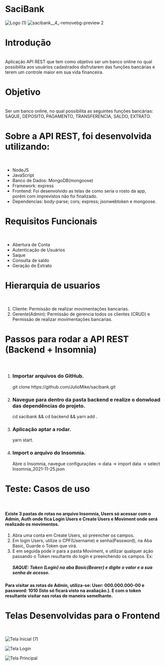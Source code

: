 # SaciBank

![Logo (1)](https://user-images.githubusercontent.com/42989794/143376853-21972cb6-028b-4f6a-b28b-8f1f0448ccde.png)
![sacibank__4_-removebg-preview 2](https://user-images.githubusercontent.com/42989794/143376765-fe05ae3b-63e0-4a6b-aa4a-015b7b5b3880.png)
<br>

<h1>Introdução</h1>
<br>
Aplicação API REST que tem como objetivo ser um banco online no qual possibilita aos usuários cadastrados disfrutarem das funções bancárias e 
terem um controle maior em sua vida financeira.

<h1> Objetivo </h1>
<br>
Ser um banco online, no qual possibilita as seguintes funções bancárias: SAQUE, DEPOSITO, PAGAMENTO, TRANSFERENCIA, SALDO, EXTRATO.


<h1> Sobre a API REST, foi desenvolvida utilizando: </h1>
<br>
 <ul>
    <li>NodeJS</li>
    <li>JavaScript</li>
    <li>Banco de Dados: MongoDB(mongoose)</li>
    <li>Framework: express</li>
    <li>Frontend: Foi desenvolvido as telas de como seria o rosto da app, porém com imprevistos não foi finalizado.</li>
    <li>Dependencias: body-parse; cors; express; jsonwebtoken e mongoose. </li>
 </ul>


<h1>Requisitos Funcionais</h1>
<br>
<ul>
    <li>Abertura de Conta</li>
    <li>Autenticação de Usuários</li>
    <li>Saque</li>
    <li>Consulta de saldo</li>
    <li>Geração de Extrato</li>
 </ul>
<h1> Hierarquia de usuarios</h1>
<br>
<ol>
 <li> Cliente: Permissão de realizar movimentações bancarias.</li>
 <li> Gerente(Admin): Permissão de gerencia todos os clientes (CRUD) e Permissão de realizar movimentações bancarias.</li>
</ol>

<h1>Passos para rodar a API REST (Backend + Insomnia)</h1>
<br>
<ol>
 <li>
  <h3> Importar arquivos do GitHub. </h3>
  <p>git clone https://github.com/JulioMike/sacibank.git</p>
 </li>
<li>
  <h3> Navegue para dentro da pasta backend e realize o donwload das dependências do projeto. </h3>
  <p> cd sacibank && cd backend && yarn add . </p>
 </li>
<li>
  <h3> Aplicação aptar a rodar. </h3>
  <p> yarn start. </p>
 </li>
<li>
  <h3> Import o arquivo do Insomnia. </h3>
  <p> Abre o Insomnia, navegue configurações -> data -> import data -> select Insomnia_2021-11-25.json  </p>
 </li>
</ol>

<h1>Teste: Casos de uso </h1>
<br>

<h4> Existe 3 pastas de rotas no arquivo Insomnia, Users só acessar com o Admin, Auth onde fica Login Users e Create Users e Moviment onde será realizado os movimentos. </h4>
<ol>
 <li> Abra uma conta em Create Users, só preencher os campos.  </li>
 <li> Em login Users, utilize o  CPF(Username) e senha(Password), na Aba Basic, Guarde o Token que virá.  </li>
 <li> E em seguida pode ir para a pasta Moviment, e utilizar qualquer ação passando o Token resultante do login e preenchendo os campos. Ex: 
   <br>
  <h5> SAQUE: Token (Login) na aba Basic(Bearer) e digite o valor e a sua senha de acesso. </h5> 
 </li>
</ol>
<h4>Para visitar as rotas de Admin, utiliza-se: User: 000.000.000-00 e password: 1010 (Isto só ficará visto na avaliação.). E com o token resultante visitar nas rotas de maneira semelhante.</h4>

<h1>Telas Desenvolvidas para o Frontend</h1>
<br>

![Tela Inicial (7)](https://user-images.githubusercontent.com/42989794/143377538-3e45ea09-bbfa-4f5d-b1e6-aec4bd00ae11.png)

![Tela Login](https://user-images.githubusercontent.com/42989794/143377644-5feba22b-39bd-4b26-84e3-22471eacfc87.png)

![Tela Principal](https://user-images.githubusercontent.com/42989794/143377817-38429784-f57b-40b0-8410-e3e0a5e86f37.png)




